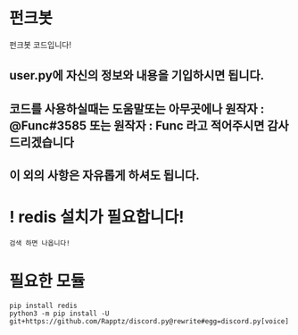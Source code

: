 # 펀크봇

펀크봇 코드입니다!

## user.py에 자신의 정보와 내용을 기입하시면 됩니다.

## 코드를 사용하실때는 도움말또는 아무곳에나 원작자 : @Func#3585 또는 원작자 : Func 라고 적어주시면 감사드리겠습니다

## 이 외의 사항은 자유롭게 하셔도 됩니다.

# ! redis 설치가 필요합니다!
```
검색 하면 나옵니다!
```
# 필요한 모듈
```
pip install redis
python3 -m pip install -U git+https://github.com/Rapptz/discord.py@rewrite#egg=discord.py[voice]
```



